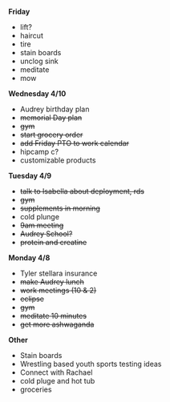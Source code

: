 **Friday**
* lift?
* haircut 
* tire
* stain boards
* unclog sink
* meditate 
* mow

**Wednesday 4/10**
* Audrey birthday plan
* ~~memorial Day plan~~
* ~~gym~~
* ~~start grocery order~~
* ~~add Friday PTO to work calendar~~
* hipcamp c?
* customizable products

**Tuesday 4/9**
* ~~talk to Isabella about deployment, rds~~
* ~~gym~~
* ~~supplements in morning~~ 
* cold plunge
* ~~9am meeting~~
* ~~Audrey School?~~
* ~~protein and creatine~~ 

**Monday 4/8**

* Tyler stellara insurance
* ~~make Audrey lunch~~
* ~~work meetings (10 & 2)~~
* ~~eclipse~~
* ~~gym~~
* ~~meditate 10 minutes~~
* ~~get more ashwaganda~~

**Other**
* Stain boards 
* Wrestling based youth sports testing ideas
* Connect with Rachael
* cold pluge and hot tub
* groceries 